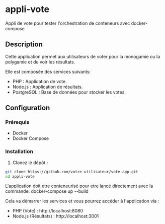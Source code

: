 # appli-vote
Appli de vote pour tester l'orchestration de conteneurs avec docker-compose

## Description

Cette application permet aux utilisateurs de voter pour la monogamie ou la polygamie et de voir les résultats.

Elle est composée des services suivants:
- PHP : Application de vote.
- Node.js : Application de résultats.
- PostgreSQL : Base de données pour stocker les votes.

## Configuration

### Prérequis

- Docker
- Docker Compose

### Installation

1. Clonez le dépôt :

```sh
git clone https://github.com/votre-utilisateur/vote-app.git
cd appli-vote
```
L'application doit etre conteneurisé pour etre lancé directement avec la commande: docker-compose up --build

Cela va démarrer les services et vous pourrez accéder à l'application via :

- PHP (Vote) : http://localhost:8080
- Node.js (Résultats) : http://localhost:3001
